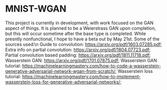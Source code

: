 # MNIST-WGAN
This project is currently in development, with work focused on the GAN aspect of things. It is planned to be a Weierstrass GAN upon completion, but this will occur sometime after the base type is completed. While presntly nonfunctional, I hope to have a beta out by May 21st.
Some of the sources used:\n
Guide to convolution: https://arxiv.org/pdf/1603.07285.pdf;
Extra info on partial convolution: https://arxiv.org/pdf/1804.07723.pdf;
Partial convolution based padding: https://arxiv.org/pdf/1811.11718.pdf;
Wasserstein GAN: https://arxiv.org/pdf/1701.07875.pdf;
Wasserstein GAN tutorial: https://machinelearningmastery.com/how-to-code-a-wasserstein-generative-adversarial-network-wgan-from-scratch/;
Wasserstein loss tutorial: https://machinelearningmastery.com/how-to-implement-wasserstein-loss-for-generative-adversarial-networks/;
